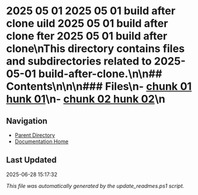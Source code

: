 # 2025 05 01  2025 05 01 build after clone uild  2025 05 01 build after clone fter  2025 05 01 build after clone\nThis directory contains files and subdirectories related to 2025-05-01 build-after-clone.\n\n## Contents\n<!-- toc -->\n\n### Files\n- [chunk 01 hunk 01](./chunk_01.md)\n- [chunk 02 hunk 02](./chunk_02.md)\n
## Navigation

- [Parent Directory](../)
- [Documentation Home](../../)

## Last Updated

2025-06-28 15:17:32

*This file was automatically generated by the update_readmes.ps1 script.*